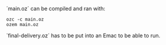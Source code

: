 ´main.oz´ can be compiled and ran with:

```
ozc -c main.oz
ozem main.oz
```

´final-delivery.oz´ has to be put into an Emac to be able to run.
